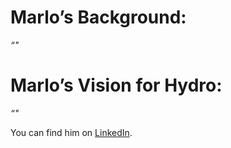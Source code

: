 # Marlo’s Background:

_“"_

# Marlo’s Vision for Hydro:

_“"_

You can find him on [LinkedIn](https://www.linkedin.com/in/marlo-villaos-8330051b7/).
